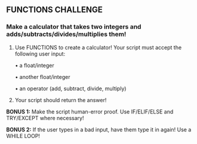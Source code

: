 ## FUNCTIONS CHALLENGE
### Make a calculator that takes two integers and adds/subtracts/divides/multiplies them!

1. Use FUNCTIONS to create a calculator! Your script must accept the following user input: 

      • a float/integer

      • another float/integer

      • an operator (add, subtract, divide, multiply)
  
0. Your script should return the answer!

**BONUS 1:** Make the script human-error proof. Use IF/ELIF/ELSE and TRY/EXCEPT where necessary!

**BONUS 2:** If the user types in a bad input, have them type it in again! Use a WHILE LOOP!

